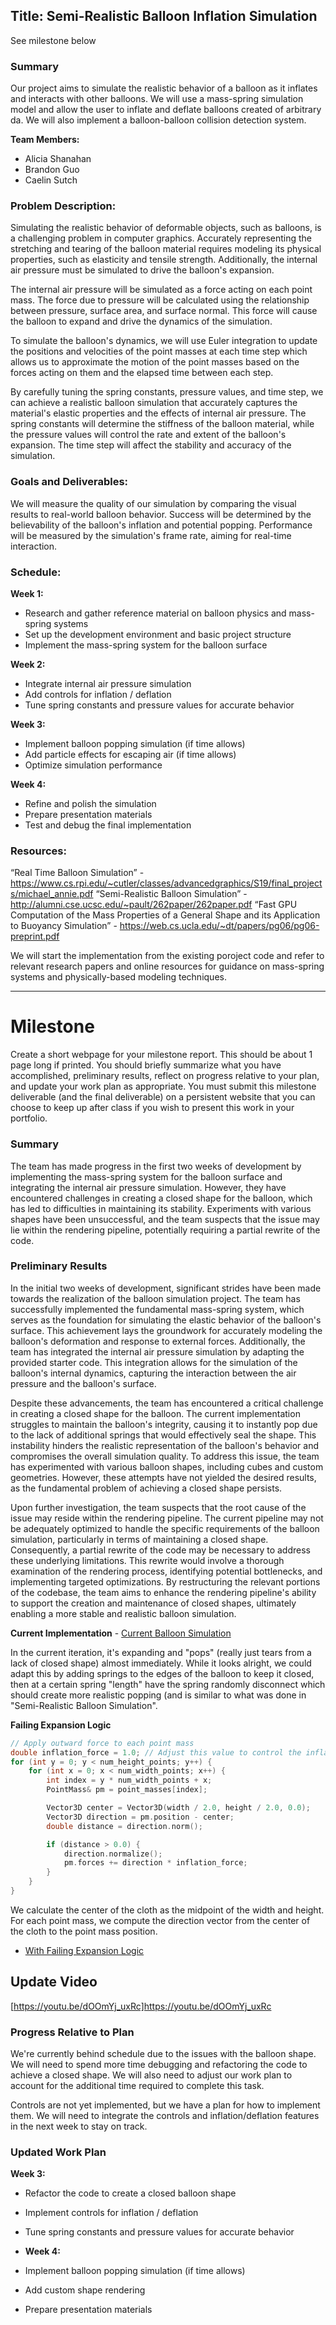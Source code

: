 ## Title: Semi-Realistic Balloon Inflation Simulation

See milestone below 

### Summary
Our project aims to simulate the realistic behavior of a balloon as it inflates and interacts with other balloons. We will use a mass-spring simulation model and allow the user to inflate and deflate balloons created of arbitrary da. We will also implement a balloon-balloon collision detection system.

**Team Members:**
- Alicia Shanahan
- Brandon Guo
- Caelin Sutch

### Problem Description:
Simulating the realistic behavior of deformable objects, such as balloons, is a challenging problem in computer graphics. Accurately representing the stretching and tearing of the balloon material requires modeling its physical properties, such as elasticity and tensile strength. Additionally, the internal air pressure must be simulated to drive the balloon's expansion.

The internal air pressure will be simulated as a force acting on each point mass. The force due to pressure will be calculated using the relationship between pressure, surface area, and surface normal. This force will cause the balloon to expand and drive the dynamics of the simulation.

To simulate the balloon's dynamics, we will use Euler integration to update the positions and velocities of the point masses at each time step which allows us to approximate the motion of the point masses based on the forces acting on them and the elapsed time between each step.

By carefully tuning the spring constants, pressure values, and time step, we can achieve a realistic balloon simulation that accurately captures the material's elastic properties and the effects of internal air pressure. The spring constants will determine the stiffness of the balloon material, while the pressure values will control the rate and extent of the balloon's expansion. The time step will affect the stability and accuracy of the simulation.

### Goals and Deliverables:

We will measure the quality of our simulation by comparing the visual results to real-world balloon behavior. Success will be determined by the believability of the balloon's inflation and potential popping. Performance will be measured by the simulation's frame rate, aiming for real-time interaction.

### Schedule:

**Week 1:**
- Research and gather reference material on balloon physics and mass-spring systems
- Set up the development environment and basic project structure
- Implement the mass-spring system for the balloon surface

**Week 2:**
- Integrate internal air pressure simulation
- Add controls for inflation / deflation
- Tune spring constants and pressure values for accurate behavior

**Week 3:**
- Implement balloon popping simulation (if time allows)
- Add particle effects for escaping air (if time allows)
- Optimize simulation performance

**Week 4:**
- Refine and polish the simulation
- Prepare presentation materials
- Test and debug the final implementation

### Resources:
“Real Time Balloon Simulation” - https://www.cs.rpi.edu/~cutler/classes/advancedgraphics/S19/final_projects/michael_annie.pdf
“Semi-Realistic Balloon Simulation” - http://alumni.cse.ucsc.edu/~pault/262paper/262paper.pdf
“Fast GPU Computation of the Mass Properties of a General Shape and its Application to Buoyancy Simulation” - https://web.cs.ucla.edu/~dt/papers/pg06/pg06-preprint.pdf 

We will start the implementation from the existing poroject code and refer to relevant research papers and online resources for guidance on mass-spring systems and physically-based modeling techniques.

---

# Milestone

Create a short webpage for your milestone report. This should be about 1 page long if printed. You should briefly summarize what you have accomplished, preliminary results, reflect on progress relative to your plan, and update your work plan as appropriate. You must submit this milestone deliverable (and the final deliverable) on a persistent website that you can choose to keep up after class if you wish to present this work in your portfolio.

### Summary

The team has made progress in the first two weeks of development by implementing the mass-spring system for the balloon surface and integrating the internal air pressure simulation. However, they have encountered challenges in creating a closed shape for the balloon, which has led to difficulties in maintaining its stability. Experiments with various shapes have been unsuccessful, and the team suspects that the issue may lie within the rendering pipeline, potentially requiring a partial rewrite of the code.

### Preliminary Results

In the initial two weeks of development, significant strides have been made towards the realization of the balloon simulation project. The team has successfully implemented the fundamental mass-spring system, which serves as the foundation for simulating the elastic behavior of the balloon's surface. This achievement lays the groundwork for accurately modeling the balloon's deformation and response to external forces. Additionally, the team has integrated the internal air pressure simulation by adapting the provided starter code. This integration allows for the simulation of the balloon's internal dynamics, capturing the interaction between the air pressure and the balloon's surface.

Despite these advancements, the team has encountered a critical challenge in creating a closed shape for the balloon. The current implementation struggles to maintain the balloon's integrity, causing it to instantly pop due to the lack of additional springs that would effectively seal the shape. This instability hinders the realistic representation of the balloon's behavior and compromises the overall simulation quality. To address this issue, the team has experimented with various balloon shapes, including cubes and custom geometries. However, these attempts have not yielded the desired results, as the fundamental problem of achieving a closed shape persists.

Upon further investigation, the team suspects that the root cause of the issue may reside within the rendering pipeline. The current pipeline may not be adequately optimized to handle the specific requirements of the balloon simulation, particularly in terms of maintaining a closed shape. Consequently, a partial rewrite of the code may be necessary to address these underlying limitations. This rewrite would involve a thorough examination of the rendering process, identifying potential bottlenecks, and implementing targeted optimizations. By restructuring the relevant portions of the codebase, the team aims to enhance the rendering pipeline's ability to support the creation and maintenance of closed shapes, ultimately enabling a more stable and realistic balloon simulation.

**Current Implementation** - [Current Balloon Simulation](https://www.loom.com/share/d8ca0be555a54f0bb386dedfad2b7995)

In the current iteration, it's expanding and "pops" (really just tears from a lack of closed shape) almost immediately. While it looks alright, we could adapt this by adding springs to the edges of the balloon to keep it closed, then at a certain spring "length" have the spring randomly disconnect which should create more realistic popping (and is similar to what was done in "Semi-Realistic Balloon Simulation".

**Failing Expansion Logic**

```cpp
// Apply outward force to each point mass
double inflation_force = 1.0; // Adjust this value to control the inflation strength
for (int y = 0; y < num_height_points; y++) {
    for (int x = 0; x < num_width_points; x++) {
        int index = y * num_width_points + x;
        PointMass& pm = point_masses[index];

        Vector3D center = Vector3D(width / 2.0, height / 2.0, 0.0);
        Vector3D direction = pm.position - center;
        double distance = direction.norm();

        if (distance > 0.0) {
            direction.normalize();
            pm.forces += direction * inflation_force;
        }
    }
}
```

We calculate the center of the cloth as the midpoint of the width and height.
For each point mass, we compute the direction vector from the center of the cloth to the point mass position.

- [With Failing Expansion Logic](https://www.loom.com/share/2fd85fa057d04513b58a0bb862e3ed2b)

## Update Video
[https://youtu.be/dOOmYj_uxRc]https://youtu.be/dOOmYj_uxRc

### Progress Relative to Plan

We're currently behind schedule due to the issues with the balloon shape. We will need to spend more time debugging and refactoring the code to achieve a closed shape. We will also need to adjust our work plan to account for the additional time required to complete this task.

Controls are not yet implemented, but we have a plan for how to implement them. We will need to integrate the controls and inflation/deflation features in the next week to stay on track.

### Updated Work Plan

**Week 3:**
- Refactor the code to create a closed balloon shape
- Implement controls for inflation / deflation
- Tune spring constants and pressure values for accurate behavior

- **Week 4:**
- Implement balloon popping simulation (if time allows)
- Add custom shape rendering
- Prepare presentation materials
